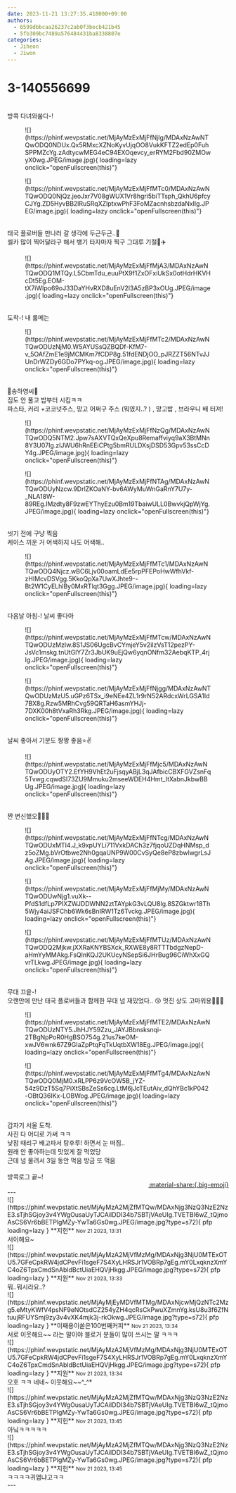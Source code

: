 ```yaml
---
date: 2023-11-21 13:27:35.418000+09:00
authors:
  - 6599dbbcaa26237c2ab0f3becb421b45
  - 5fb309bc7489a576484431ba8338807e
categories:
  - Jiheon
  - Jiwon
---
```


# 3-140556699

<div class="post-container" markdown="1">
<div class="content-container md-sidebar__scrollwrap" markdown="1">

<br>방콕 다녀와쑴다-!
<figure markdown="1">
![](https://phinf.wevpstatic.net/MjAyMzExMjFfNjIg/MDAxNzAwNTQwODQ0NDUx.Qx5RMxcXZNoKyvUjqOO8VukKFTZ2edEp0FuhSPPMZcYg.zAdtycwMEG4eC94EXOqevcy_erRYM2Fbd90ZMOwyX0wg.JPEG/image.jpg){ loading=lazy onclick="openFullscreen(this)"}
</figure>

<figure markdown="1">
![](https://phinf.wevpstatic.net/MjAyMzExMjFfMTc0/MDAxNzAwNTQwODQ0NjQz.jeoJxr7V08gWUX1Vr8hgri5biTTsph_QkhU6pfcyCJYg.ZD5HyvBB2lRuSRqXZlptxwPhF3FoMZacnhsbzdaNxlIg.JPEG/image.jpg){ loading=lazy onclick="openFullscreen(this)"}
</figure>
<br>태국 플로버들 만나러 갈 생각에 두근두근..💓<br>셀카 많이 찍어달라구 해서 뱅기 타자마자 찍구 그대루 기절🤪✈️<br>
<figure markdown="1">
![](https://phinf.wevpstatic.net/MjAyMzExMjFfMjA3/MDAxNzAwNTQwODQ1MTQy.L5CbmTdu_euuPtX9f1ZxOFxiUkSx0otHdrHKVHcDt5Eg.EOM-tX7iWIpo69oJ33DaYHvRXD8uEnV2l3A5zBP3xOUg.JPEG/image.jpg){ loading=lazy onclick="openFullscreen(this)"}
</figure>
<br>도착-! 내 룸메는
<figure markdown="1">
![](https://phinf.wevpstatic.net/MjAyMzExMjFfMTc2/MDAxNzAwNTQwODUzNjM0.W5AYUSsQZBQDf-KfM7-v_5OAfZmE1e9jMCMKm7fCDP8g.51fdENDjOO_pJRZZT56NTvJJUnDrWZDy6GDo7PYkq-og.JPEG/image.jpg){ loading=lazy onclick="openFullscreen(this)"}
</figure>
<br>🎀송하영씨🎀 <br>짐도 안 풀고 밥부터 시킴ㅋㅋ<br>파스타, 커리 +코코넛주스, 망고 어쩌구 주스 (뭐였지..? ) , 망고밥 , 브라우니 배 터져!<br>
<figure markdown="1">
![](https://phinf.wevpstatic.net/MjAyMzExMjFfNzQg/MDAxNzAwNTQwODQ5NTM2.Jpw7sAXVTQxQeXpu8Remaffviyq9aX3BtMNn8Y3U07Ig.zIJWU6hRnEEiCPtg5bmRULDXsjDSD53Gpv53ssCcDY4g.JPEG/image.jpg){ loading=lazy onclick="openFullscreen(this)"}
</figure>

<figure markdown="1">
![](https://phinf.wevpstatic.net/MjAyMzExMjFfNTAg/MDAxNzAwNTQwODUyNzcw.9DrlZKOaNY-bv6AWyMuWnGaRnY7U7y-_NLA18W-89REg.IMzdty8F9zwEYThyEzu0Bm19TbaiwULL0BwvkjQpWjYg.JPEG/image.jpg){ loading=lazy onclick="openFullscreen(this)"}
</figure>
<br>씻기 전에 구냥 찍음<br>케이스 끼운 거 어색하지 나도 어색해..
<figure markdown="1">
![](https://phinf.wevpstatic.net/MjAyMzExMjFfMTc1/MDAxNzAwNTQwODQ4Njcz.wBC6Ljv00oamLdEe5rpPFEPoHwWfhVkf-zHIMcvDSVgg.5KkoQpXa7UwXJhte9--Bt2W1CyELhlBy0MxRTlqt3Ggg.JPEG/image.jpg){ loading=lazy onclick="openFullscreen(this)"}
</figure>
<br>다음날 아침-! 날씨 좋다아
<figure markdown="1">
![](https://phinf.wevpstatic.net/MjAyMzExMjFfMTcw/MDAxNzAwNTQwODUzMzIw.8S1JS06UgcBvCYmjeY5v2iIzVsT12pezPY-JsVc1mskg.tnUtGlY7Zr3JbUK9uEjQw6yqnONfm32AebqKTP_4rjIg.JPEG/image.jpg){ loading=lazy onclick="openFullscreen(this)"}
</figure>

<figure markdown="1">
![](https://phinf.wevpstatic.net/MjAyMzExMjFfNjgg/MDAxNzAwNTQwODUzMzU5.uGPz6TSx_i9eNEe4ZL1r9rN52ARdcxWrLGSA1Id7BX8g.Rzw5MRhCvg59QRTaH6asmYHJj-7DXK00h8tVxaRh3Rkg.JPEG/image.jpg){ loading=lazy onclick="openFullscreen(this)"}
</figure>
<br>날씨 좋아서 기분도 짱짱 좋음⭐️✌️
<figure markdown="1">
![](https://phinf.wevpstatic.net/MjAyMzExMjFfMjc5/MDAxNzAwNTQwODUyOTY2.EfYH9VhEt2uFjsqyABjL3qJAfbicCBXFGVZsnFq5Tvwg.cqwdSI73ZU9Mmuku2mseeWDEH4Hmt_ItXabnJkbwBBUg.JPEG/image.jpg){ loading=lazy onclick="openFullscreen(this)"}
</figure>
<br>짠 변신했오🎀🎀🎀
<figure markdown="1">
![](https://phinf.wevpstatic.net/MjAyMzExMjFfNTcg/MDAxNzAwNTQwODUxMTI4.J_k9xpUYLi711VxkDACh3z7fjqoUZDqHNMsp_dz5oZMg.bVrOtbwe2Nh0gqaUNP9W00CvSyQe8eP8zbwlwgrLsJAg.JPEG/image.jpg){ loading=lazy onclick="openFullscreen(this)"}
</figure>

<figure markdown="1">
![](https://phinf.wevpstatic.net/MjAyMzExMjFfMjMy/MDAxNzAwNTQwODUwNjg1.vuXk--PfdS1dfLp7PIXZWJDDWNN2ztTAYpkG3vLQU8Ig.8SZGktwr18Th5Wjy4aiJSFChb6Wk6sBnIRW1Tz6Tvckg.JPEG/image.jpg){ loading=lazy onclick="openFullscreen(this)"}
</figure>

<figure markdown="1">
![](https://phinf.wevpstatic.net/MjAyMzExMjFfMTUz/MDAxNzAwNTQwODQ2Mjkw.jXXRaKNYBSXck_RXWE8y8RTTTbdgzNepD-aHmYyMMAkg.FsQlnKQJ2UKUcyNSepSi6JHrBug96CiWhXxGQvrTLkwg.JPEG/image.jpg){ loading=lazy onclick="openFullscreen(this)"}
</figure>
<br>무대 끄읕-!<br>오랜만에 만난 태국 플로버들과 함께한 무대 넘 재밌었다.. 😚 멋진 상도 고마워용💓💞😌<br>
<figure markdown="1">
![](https://phinf.wevpstatic.net/MjAyMzExMjFfMTE2/MDAxNzAwNTQwODUzNTY5.JhHJY59Zzu_JAYJBbnsksnqi-2TBgNpPoR0HgBSO754g.21us7keOM-xwJV6wnk67Z9GIaZpPtqFqTkUqtbXW18Eg.JPEG/image.jpg){ loading=lazy onclick="openFullscreen(this)"}
</figure>

<figure markdown="1">
![](https://phinf.wevpstatic.net/MjAyMzExMjFfMTg4/MDAxNzAwNTQwODQ0MjM0.xRLPP6z9VcOW5B_jYZ-54z9DzT5Sq7PiXtSBsZeSs6cg.LtM6jJcTEutAiv_dQhYBc1kP042-OBtQ36IKx-LOBWog.JPEG/image.jpg){ loading=lazy onclick="openFullscreen(this)"}
</figure>
<br>갑자기 서울 도착. <br>사진 다 어디로 가써 ㅋㅋ<br>낮잠 때리구 배고파서 탕후루! 하면서 눈 떠짐..<br>원래 안 좋아하는데 맛있게 잘 먹었당<br>근데 넘 물려서 3일 동안 먹음 방금 또 먹음<br><br>방콕로그 끝~!

</div>
</div>

<div style="text-align: right;" markdown="1">
<a href="https://weverse.io/fromis9/artist/3-140556699" style="text-align: right;">:material-share:{.big-emoji}</a>
</div>
---

<div class="comments-container md-sidebar__scrollwrap" markdown="1">
<div class="comment" markdown="1">
<div class='id-container' markdown="1">
![](https://phinf.wevpstatic.net/MjAyMzA2MjZfMTQw/MDAxNjg3NzQ3NzE2NzE3.sTjhSGjoy3v4YWgOusaUyTJCAiIDDI34b7SBTjVAeUIg.TVETBI6wZ_tQjmoAsCS6Vr6bBETPlgMZy-YwTa6Gs0wg.JPEG/image.jpg?type=s72){ pfp loading=lazy }
**<span class="artist">지헌</span>** <small>Nov 21 2023, 13:31</small><br>
</div>
<div class='comment-body' markdown="1">
서이해요~
</div>
</div>
<div class="reply" markdown="1">
<div class="comment" markdown="1">
<div class='id-container' markdown="1">
![](https://phinf.wevpstatic.net/MjAyMzA2MjVfMzMg/MDAxNjg3NjU0MTExOTU5.7GFeCpkRW4jdCPevFi1sgeF7S4XyLHRSJr1VOBRp7gEg.mY0LxqknzXmYC4oZ6TpxCmdSnAbldBctUiaEHQVjHkgg.JPEG/image.jpg?type=s72){ pfp loading=lazy }
**<span class="artist">지원</span>** <small>Nov 21 2023, 13:33</small><br>
</div>
<div class='comment-body' markdown="1">
뭐..뭐시라요..?
</div>
</div>
</div>
<div class="comment" markdown="1">
<div class='id-container' markdown="1">
![](https://phinf.wevpstatic.net/MjAyMjEyMDVfMTMg/MDAxNjcwMjQzNTc2Mzg5.eMtyKWfV4psNF9eNOtsdCZ254yZH4qcRsCkPwuXZmnYg.ksU8u3f6ZfNtuujRFUYSmj9zy3v4vXK4mjk3j-rkOkwg.JPEG/image.jpg?type=s72){ pfp loading=lazy }
**이째용이쏟은100번째커피** <small>Nov 21 2023, 13:34</small><br>
</div>
<div class='comment-body' markdown="1">
서로 이웃해요~~ 라는 말이야 블로거 분들이 많이 쓰시는 말 ㅋㅋㅋ
</div>
</div>
<div class="reply" markdown="1">
<div class="comment" markdown="1">
<div class='id-container' markdown="1">
![](https://phinf.wevpstatic.net/MjAyMzA2MjVfMzMg/MDAxNjg3NjU0MTExOTU5.7GFeCpkRW4jdCPevFi1sgeF7S4XyLHRSJr1VOBRp7gEg.mY0LxqknzXmYC4oZ6TpxCmdSnAbldBctUiaEHQVjHkgg.JPEG/image.jpg?type=s72){ pfp loading=lazy }
**<span class="artist">지원</span>** <small>Nov 21 2023, 13:34</small><br>
</div>
<div class='comment-body' markdown="1">
오호 ㅋㅋ 네네~ 이웃해요~~^_^*
</div>
</div>
</div>
<div class="reply" markdown="1">
<div class="comment" markdown="1">
<div class='id-container' markdown="1">
![](https://phinf.wevpstatic.net/MjAyMzA2MjZfMTQw/MDAxNjg3NzQ3NzE2NzE3.sTjhSGjoy3v4YWgOusaUyTJCAiIDDI34b7SBTjVAeUIg.TVETBI6wZ_tQjmoAsCS6Vr6bBETPlgMZy-YwTa6Gs0wg.JPEG/image.jpg?type=s72){ pfp loading=lazy }
**<span class="artist">지헌</span>** <small>Nov 21 2023, 13:45</small><br>
</div>
<div class='comment-body' markdown="1">
아닠ㅋㅋㅋㅋㅋ
</div>
</div>
</div>
<div class="comment" markdown="1">
<div class='id-container' markdown="1">
![](https://phinf.wevpstatic.net/MjAyMzA2MjZfMTQw/MDAxNjg3NzQ3NzE2NzE3.sTjhSGjoy3v4YWgOusaUyTJCAiIDDI34b7SBTjVAeUIg.TVETBI6wZ_tQjmoAsCS6Vr6bBETPlgMZy-YwTa6Gs0wg.JPEG/image.jpg?type=s72){ pfp loading=lazy }
**<span class="artist">지헌</span>** <small>Nov 21 2023, 13:45</small><br>
</div>
<div class='comment-body' markdown="1">
ㅋㅋㅋㅋ귀엽냐고ㅋㅋ
</div>
</div>
</div>
---
